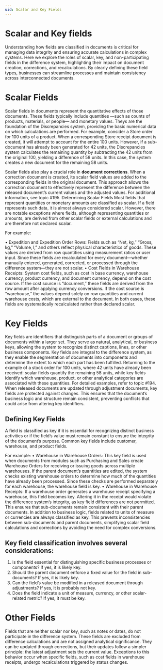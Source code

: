 ```yaml
---
uid: Scalar and Key Fields
---
```


# Scalar and Key fields

Understanding how fields are classified in documents is critical for managing data integrity and ensuring accurate calculations in complex systems. Here we explore the roles of scalar, key, and non-participating fields in the difference system, highlighting their impact on document creation, corrections, and recalculations. By clearly defining these field types, businesses can streamline processes and maintain consistency across interconnected documents.

# Scalar Fields
Scalar fields in documents represent the quantitative effects of those documents. These fields typically include quantities —such as counts of products, materials, or people— and monetary values. Theys are the foundation of the Discrepancies system, providing the basic numerical data on which calculations are performed.
For example, consider a Store order for 100 units of a product. When a corresponding Store receipt document is created, it will attempt to account for the entire 100 units. However, if a sub-document has already been generated for 42 units, the Discrepancies system calculates the remaining quantity by subtracting the 42 units from the original 100, yielding a difference of 58 units. In this case, the system creates a new document for the remaining 58 units. 

Scalar fields also play a crucial role in <b>document corrections</b>. When a correction document is created, its scalar field values are added to the corresponding fields in the original document. This approach allows the correction document to effectively represent the difference between the released document’s current values and the adjusted values. For additional information, see topic #195.
Determining Scalar Fields
Most fields that represent quantities or monetary amounts are classified as scalar. If a field represents such data, it is almost always considered scalar. However, there are notable exceptions where fields, although representing quantities or amounts, are derived from other scalar fields or external calculations and are therefore not declared scalar.

For example:

•	Expedition and Expedition Order Rows: Fields such as “Net, kg,” “Gross, kg,” “Volume, l,” and others reflect physical characteristics of goods. These values are derived from row quantities using measurement ratios or user input. Since these fields are recalculated for every document—whether manually entered, generated, corrected, or processed through the difference system—they are not scalar.
•	Cost Fields in Warehouse Receipts: System cost fields, such as cost in base currency, warehouse currency, product currency, and document currency, depend on the cost source. If the cost source is “document,” these fields are derived from the row amount after applying currency conversions. If the cost source is “warehouse,” the values depend solely on row quantities and current warehouse costs, which are external to the document. In both cases, these fields are systematically recalculated rather than declared scalar.

# Key Fields
Key fields are identifiers that distinguish parts of a document or groups of documents within a larger set. They serve as natural, analytical, or business keys, allowing the system to recognize distinct captions, lines, or other business components. Key fields are integral to the difference system, as they enable the segmentation of documents into components and determine the extent to which each part has been fulfilled.
Returning to the example of a stock order for 100 units, where 42 units have already been received: scalar fields quantify the remaining 58 units, while key fields identify which warehouse, product, or other analytical categories are associated with these quantities. For detailed examples, refer to topic #194.
When released documents are updated through adjustment documents, key fields are protected against changes. This ensures that the document’s business logic and structure remain consistent, preventing conflicts that could arise from altering key identifiers.

## Defining Key Fields
A field is classified as key if it is essential for recognizing distinct business activities or if the field’s value must remain constant to ensure the integrity of the document’s purpose. Common key fields include customer, warehouse, and product fields.

For example:
•	Warehouse in Warehouse Orders: This key field is used when documents from modules such as Purchasing and Sales create Warehouse Orders for receiving or issuing goods across multiple warehouses. If the parent document’s quantities are edited, the system checks existing warehouse orders to determine how much of the quantities have already been processed. Since these checks are performed separately for each warehouse, the warehouse field is key.
•	Warehouse in Warehouse Receipts: If a warehouse order generates a warehouse receipt specifying a warehouse, this field becomes key. Altering it in the receipt would violate the difference system’s integrity, as key field differences are not permitted. This ensures that sub-documents remain consistent with their parent documents.
In addition to business logic, fields related to units of measure or currencies are always classified as key. This prevents inconsistencies between sub-documents and parent documents, simplifying scalar field calculations and corrections by avoiding the need for complex conversions.

## Key field classification involves several considerations:
1.	Is the field essential for distinguishing specific business processes or components? If yes, it is likely key.
2.	Should the parent document enforce a fixed value for the field in sub-documents? If yes, it is likely key.
3.	Can the field’s value be modified in a released document through adjustments? If yes, it is probably not key.
4.	Does the field indicate a unit of measure, currency, or other scalar-related metric? If yes, it must be key.

# Other Fields
Fields that are neither scalar nor key, such as notes or dates, do not participate in the difference system. These fields are excluded from difference calculations and are not assigned analytical significance. They can be updated through corrections, but their updates follow a simpler principle: the latest adjustment sets the current value. Exceptions to this behavior occur when specific fields, such as cost fields in warehouse receipts, undergo recalculations triggered by status changes.
